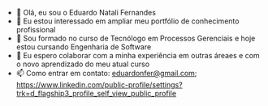 - 👋 Olá, eu sou o Eduardo Natali Fernandes 
- 👀 Eu estou interessado em ampliar meu portfólio de conhecimento profissional
- 🌱 Sou formado no curso de Tecnólogo em Processos Gerenciais e hoje estou cursando Engenharia de Software
- 💞️ Eu espero colaborar com a minha experiência em outras áreaes e com o novo aprendizado do meu atual curso
- 📫 Como entrar em contato:
 eduardonfer@gmail.com; 
https://www.linkedin.com/public-profile/settings?trk=d_flagship3_profile_self_view_public_profile

<!---
Eduardonfer/Eduardonfer is a ✨ special ✨ repository because its `README.md` (this file) appears on your GitHub profile.
You can click the Preview link to take a look at your changes.
--->

